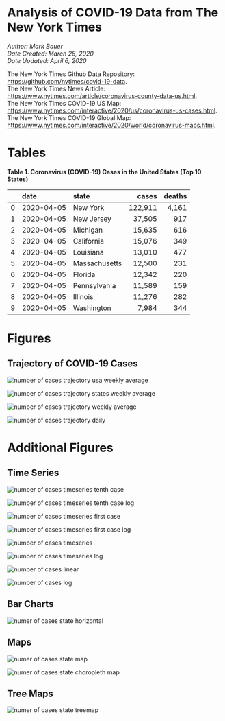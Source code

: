 # Analysis of COVID-19 Data from The New York Times

*Author: Mark Bauer*  
*Date Created: March 28, 2020*  
*Date Updated: April 6, 2020*

The New York Times Github Data Repository: https://github.com/nytimes/covid-19-data.   
The New York Times News Article: https://www.nytimes.com/article/coronavirus-county-data-us.html.  
The New York Times COVID-19 US Map: https://www.nytimes.com/interactive/2020/us/coronavirus-us-cases.html.   
The New York Times COVID-19 Global Map: https://www.nytimes.com/interactive/2020/world/coronavirus-maps.html.  


 

# Tables

**Table 1. Coronavirus (COVID-19) Cases in the United States (Top 10 States)**

|    | date       | state         | cases   | deaths   |
|---:|:-----------|:--------------|--------:|---------:|
|  0 | 2020-04-05 | New York      | 122,911 | 4,161    |
|  1 | 2020-04-05 | New Jersey    | 37,505  | 917      |
|  2 | 2020-04-05 | Michigan      | 15,635  | 616      |
|  3 | 2020-04-05 | California    | 15,076  | 349      |
|  4 | 2020-04-05 | Louisiana     | 13,010  | 477      |
|  5 | 2020-04-05 | Massachusetts | 12,500  | 231      |
|  6 | 2020-04-05 | Florida       | 12,342  | 220      |
|  7 | 2020-04-05 | Pennsylvania  | 11,589  | 159      |
|  8 | 2020-04-05 | Illinois      | 11,276  | 282      |
|  9 | 2020-04-05 | Washington    | 7,984   | 344      |  


# Figures

## Trajectory of COVID-19 Cases

![number of cases trajectory usa weekly average](figures/nyt-covid-19-usa-trajectory-weekly-plot.png)

![number of cases trajectory states weekly average](figures/nyt-covid-19-all-states-trajectory-weekly-plot-labels.png)

![number of cases trajectory weekly average](figures/nyt-covid-19-state-trajectory-weekly-plot.png)

![number of cases trajectory daily](figures/nyt-covid-19-state-trajectory-daily-plot.png)  


# Additional Figures

## Time Series

![number of cases timeseries tenth case](figures/nyt-covid-19-state-timeseries-tenth-case.png)

![number of cases timeseries tenth case log](figures/nyt-covid-19-state-timeseries-tenth-case-log.png)

![number of cases timeseries first case](figures/nyt-covid-19-state-timeseries-first-case.png)

![number of cases timeseries first case log](figures/nyt-covid-19-state-timeseries-first-case-log.png)

![number of cases timeseries](figures/nyt-covid-19-state-timeseries.png)

![number of cases timeseries log](figures/nyt-covid-19-state-timeseries-log.png)

![number of cases linear](figures/nyt-covid-19-data-linear.png)

![number of cases log](figures/nyt-covid-19-data-log.png)  


## Bar Charts

![numer of cases state horizontal](figures/nyt-covid-19-data-barh.png)


## Maps

![numer of cases state map](figures/nyt-covid-19-data-state-map.png)

![numer of cases state choropleth map ](figures/nyt-covid-19-data-state-map-choro.png)


## Tree Maps

![numer of cases state treemap](figures/nyt-covid-19-data-treemap.png)
